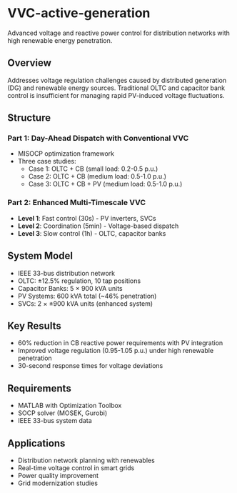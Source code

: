 # VVC-active-generation

Advanced voltage and reactive power control for distribution networks with high renewable energy penetration.

## Overview

Addresses voltage regulation challenges caused by distributed generation (DG) and renewable energy sources. Traditional OLTC and capacitor bank control is insufficient for managing rapid PV-induced voltage fluctuations.

## Structure

### Part 1: Day-Ahead Dispatch with Conventional VVC
- MISOCP optimization framework
- Three case studies:
  - Case 1: OLTC + CB (small load: 0.2-0.5 p.u.)
  - Case 2: OLTC + CB (medium load: 0.5-1.0 p.u.) 
  - Case 3: OLTC + CB + PV (medium load: 0.5-1.0 p.u.)

### Part 2: Enhanced Multi-Timescale VVC
- **Level 1**: Fast control (30s) - PV inverters, SVCs
- **Level 2**: Coordination (5min) - Voltage-based dispatch
- **Level 3**: Slow control (1h) - OLTC, capacitor banks

## System Model
- IEEE 33-bus distribution network
- OLTC: ±12.5% regulation, 10 tap positions
- Capacitor Banks: 5 × 900 kVA units
- PV Systems: 600 kVA total (~46% penetration)
- SVCs: 2 × ±900 kVA units (enhanced system)

## Key Results
- 60% reduction in CB reactive power requirements with PV integration
- Improved voltage regulation (0.95-1.05 p.u.) under high renewable penetration
- 30-second response times for voltage deviations

## Requirements
- MATLAB with Optimization Toolbox
- SOCP solver (MOSEK, Gurobi)
- IEEE 33-bus system data

## Applications
- Distribution network planning with renewables
- Real-time voltage control in smart grids
- Power quality improvement
- Grid modernization studies
